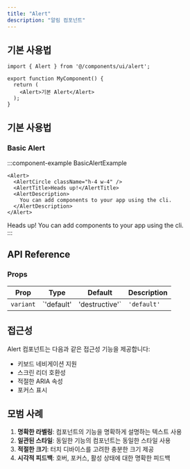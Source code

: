```yaml
---
title: "Alert"
description: "알림 컴포넌트"
---
```


## 기본 사용법

```tsx
import { Alert } from '@/components/ui/alert';

export function MyComponent() {
  return (
    <Alert>기본 Alert</Alert>
  );
}
```

## 기본 사용법

### Basic Alert

:::component-example BasicAlertExample
```tsx
<Alert>
  <AlertCircle className="h-4 w-4" />
  <AlertTitle>Heads up!</AlertTitle>
  <AlertDescription>
    You can add components to your app using the cli.
  </AlertDescription>
</Alert>
```

<div>
<Alert>
  <AlertCircle className="h-4 w-4" />
  <AlertTitle>Heads up!</AlertTitle>
  <AlertDescription>
    You can add components to your app using the cli.
  </AlertDescription>
</Alert>
</div>
:::

## API Reference

### Props

| Prop | Type | Default | Description |
|------|------|---------|-------------|
| `variant` | `'default' | 'destructive'` | `'default'` | 알림의 스타일 변형 |

## 접근성

Alert 컴포넌트는 다음과 같은 접근성 기능을 제공합니다:

- 키보드 네비게이션 지원
- 스크린 리더 호환성
- 적절한 ARIA 속성
- 포커스 표시

## 모범 사례

1. **명확한 라벨링**: 컴포넌트의 기능을 명확하게 설명하는 텍스트 사용
2. **일관된 스타일**: 동일한 기능의 컴포넌트는 동일한 스타일 사용
3. **적절한 크기**: 터치 디바이스를 고려한 충분한 크기 제공
4. **시각적 피드백**: 호버, 포커스, 활성 상태에 대한 명확한 피드백
